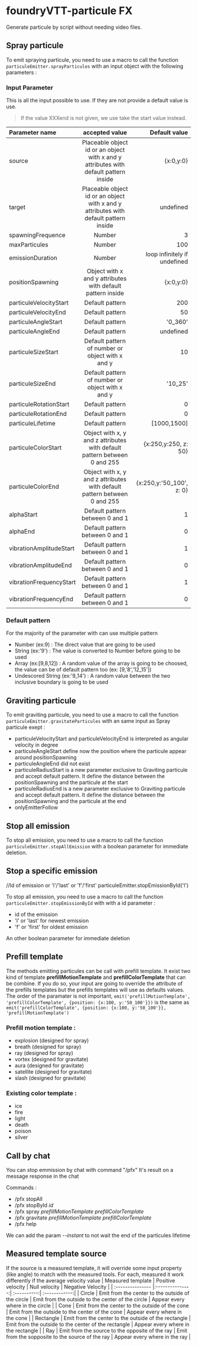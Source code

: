 # foundryVTT-particule FX

Generate particule by script without needing video files.

## Spray particule
To emit spraying particule, you need to use a macro to call the function ```particuleEmitter.sprayParticules``` with an input object with the following parameters :

### Input Parameter
This is all the input possible to use. If they are not provide a default value is use.
> If the value XXXend is not given, we use take the start value instead.

| Parameter name  | accepted value          | Default value |
| :--------------- |:---------------:| -----:|
|        source                    |             Placeable object id or an object with x and y attributes with default pattern inside                                                                        |    {x:0,y:0}          |
|        target                    |             Placeable object id or an object with x and y attributes with default pattern inside                                                                        |    undefined         |
|        spawningFrequence         |             Number                                                                       |    3          |
|        maxParticules             |             Number                                                                       |   100         |
|        emissionDuration          |             Number                                                                       |   loop infinitely if undefined       |
|        positionSpawning          |             Object with x and y attributes with default pattern inside                   |   {x:0,y:0}   |
|        particuleVelocityStart    |             Default pattern                                                              |   200         |
|       particuleVelocityEnd       |             Default pattern                                                              |   50          |
|        particuleAngleStart       |             Default pattern                                                              |   '0_360'     |
|        particuleAngleEnd         |             Default pattern                                                              |   undefined   |
|        particuleSizeStart        |             Default pattern of number or object with x and y                             |   10          |
|        particuleSizeEnd          |             Default pattern of number or object with x and y                             |   '10_25'     |
|        particuleRotationStart    |             Default pattern                                                              |   0           |
|        particuleRotationEnd      |             Default pattern                                                              |   0           |
|        particuleLifetime         |             Default pattern                                                              |    [1000,1500]    |
|        particuleColorStart       |             Object with x, y and z attributes with default pattern between 0 and 255     |   {x:250,y:250, z: 50}    |
|        particuleColorEnd         |             Object with x, y and z attributes with default pattern between 0 and 255     |   {x:250,y:'50_100', z: 0}    |
|        alphaStart                |             Default pattern between 0 and 1                                              |   1           |
|        alphaEnd                  |             Default pattern between 0 and 1                                              |   0           |
|        vibrationAmplitudeStart   |             Default pattern between 0 and 1                                              |   1           |
|        vibrationAmplitudeEnd     |             Default pattern between 0 and 1                                              |   0           |
|        vibrationFrequencyStart   |             Default pattern between 0 and 1                                              |   1           |
|        vibrationFrequencyEnd     |             Default pattern between 0 and 1                                              |   0           |

### Default pattern
For the majority of the parameter with can use multiple pattern
* Number (ex:9)                   : The direct value that are going to be used
* String (ex:'9')                 : The value is converted to Number before going to be used
* Array  (ex:[9,8,12])            : A random value of the array is going to be choosed, the value can be of default pattern too (ex: [9,'8','12_15'])
* Undescored String (ex:'9_14')   : A random value between the two inclusive boundary is going to be used


## Graviting particule
To emit graviting particule, you need to use a macro to call the function ```particuleEmitter.gravitateParticules``` with an same input as Spray particule exept :
* particuleVelocityStart and particuleVelocityEnd is interpreted as angular velocity in degree
* particuleAngleStart define now the position where the particule appear around positionSpawning
* particuleAngleEnd did not exist
* particuleRadiusStart is a new parameter exclusive to Graviting particule and accept default pattern. It define the distance between the positionSpawning and the particule at the start
* particuleRadiusEnd is a new parameter exclusive to Graviting particule and accept default pattern. It define the distance between the positionSpawning and the particule at the end
* onlyEmitterFollow 


## Stop all emission
To stop all emission, you need to use a macro to call the function ```particuleEmitter.stopAllEmission``` with a boolean parameter for immediate deletion.


## Stop a specific emission
//Id of emission or 'l'/'last' or 'f'/'first'
particuleEmitter.stopEmissionById('l')

To stop all emission, you need to use a macro to call the function ```particuleEmitter.stopEmissionById``` with with a id parameter :
* id of the emission
* 'l' or 'last' for newest emission
* 'f' or 'first' for oldest emission

An other boolean parameter for immediate deletion


## Prefill template
The methods emitting particules can be call with prefill template. It exist two kind of template **prefillMotionTemplate** and **prefillColorTemplate** that can be combine. If you do so, your input are going to override the attribute of the prefills templates but the prefills templates will use as defaults values.
The order of the paramater is not important, ```emit('prefillMotionTemplate', 'prefillColorTemplate', {position: {x:100, y:'50_100'}})``` is the same as ```emit('prefillColorTemplate', {position: {x:100, y:'50_100'}}, 'prefillMotionTemplate')```

### Prefill motion template :
* explosion (designed for spray)
* breath (designed for spray)
* ray (designed for spray)
* vortex (designed for gravitate)
* aura (designed for gravitate)
* satellite (designed for gravitate)
* slash (designed for gravitate)

### Existing color template :
* ice
* fire
* light
* death
* poison
* silver


## Call by chat
You can stop emmission by chat with command "/pfx"
It's result on a message response in the chat

Commands :
* /pfx stopAll
* /pfx stopById *id* 
* /pfx spray *prefillMotionTemplate* *prefillColorTemplate*
* /pfx gravitate *prefillMotionTemplate* *prefillColorTemplate*
* /pfx help


We can add the param *--instant* to not wait the end of the particules lifetime


## Measured template source
If the source is a measured template, it will override some input property (like angle) to match with the measured tools. For each, measured it work differently if the average velocity value
| Measured template  | Positive velocity | Null velocity | Negative Velocity |
| :--------------- |:---------------:| :----------:| :------------:|
| Circle | Emit from the center to the outside of the circle | Emit from the outside to the center of the circle | Appear every where in the circle | 
| Cone | Emit from the center to the outside of the cone | Emit from the outside to the center of the cone | Appear every where in the cone | 
| Rectangle | Emit from the center to the outside of the rectangle | Emit from the outside to the center of the rectangle | Appear every where in the rectangle | 
| Ray | Emit from the source to the opposite of the ray | Emit from the sopposite to the source of the ray | Appear every where in the ray | 